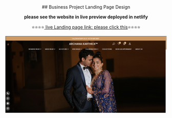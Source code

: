 <div align="center">
## Business Project Landing Page Design

**please see the website in live preview deployed in netlify**

⭐⭐⭐⭐[ live Landing page link: please click this](https://uidesignbs.netlify.app/)⭐⭐⭐⭐

![Landing page Look](Assets/images/BusinessPage_UI.png)
</div>
